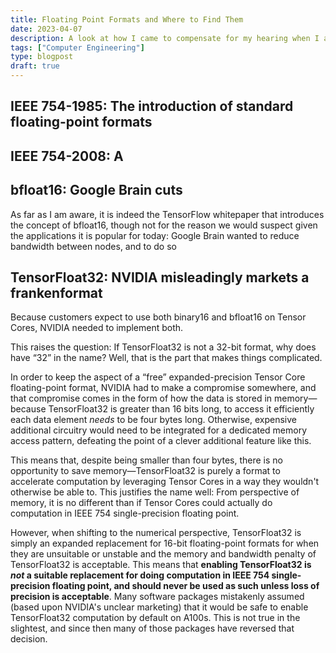 ```yaml
---
title: Floating Point Formats and Where to Find Them
date: 2023-04-07
description: A look at how I came to compensate for my hearing when I am not wearing a hearing aid.
tags: ["Computer Engineering"]
type: blogpost
draft: true
---
```


## IEEE 754-1985: The introduction of standard floating-point formats


## IEEE 754-2008: A  


## bfloat16: Google Brain cuts 

As far as I am aware, it is indeed the TensorFlow whitepaper that introduces the concept of bfloat16, though not for the reason we would suspect given the applications it is popular for today: Google Brain wanted to reduce bandwidth between nodes, and to do so  


## TensorFloat32: NVIDIA misleadingly markets a frankenformat


Because customers expect to use both binary16 and bfloat16 on Tensor Cores, NVIDIA needed to implement both.  


This raises the question: If TensorFloat32 is not a 32-bit format, why does have “32” in the name? Well, that is the part that makes things complicated.

In order to keep the aspect of a “free” expanded-precision Tensor Core floating-point format, NVIDIA had to make a compromise somewhere, and that compromise comes in the form of how the data is stored in memory—because TensorFloat32 is greater than 16 bits long, to access it efficiently each data element *needs* to be four bytes long. Otherwise, expensive additional circuitry would need to be integrated for a dedicated memory access pattern, defeating the point of a clever additional feature like this.

This means that, despite being smaller than four bytes, there is no opportunity to save memory—TensorFloat32 is purely a format to accelerate computation by leveraging Tensor Cores in a way they wouldn't otherwise be able to. This justifies the name well: From perspective of memory, it is no different than if Tensor Cores could actually do computation in IEEE 754 single-precision floating point.

However, when shifting to the numerical perspective, TensorFloat32 is simply an expanded replacement for 16-bit floating-point formats for when they are unsuitable or unstable and the memory and bandwidth penalty of TensorFloat32 is acceptable. This means that **enabling TensorFloat32 is *not* a suitable replacement for doing computation in IEEE 754 single-precision floating point, and should never be used as such unless loss of precision is acceptable**. Many software packages mistakenly assumed (based upon NVIDIA's unclear marketing) that it would be safe to enable TensorFloat32 computation by default on A100s. This is not true in the slightest, and since then many of those packages have reversed that decision.